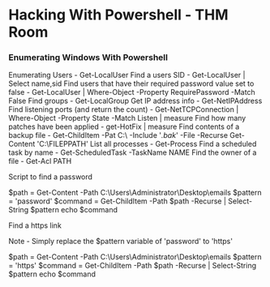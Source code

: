# Hacking With Powershell - THM Room

### Enumerating Windows With Powershell

Enumerating Users - Get-LocalUser
Find a users SID - Get-LocalUser | Select name,sid
Find users that have their required password value set to false - Get-LocalUser | Where-Object -Property RequirePassword -Match False
Find groups - Get-LocalGroup
Get IP address info - Get-NetIPAddress
Find listening ports (and return the count) - Get-NetTCPConnection | Where-Object -Property State -Match Listen | measure
Find how many patches have been applied - get-HotFix | measure
Find contents of a backup file - Get-ChildItem -Pat C:\ -Include '*.bak*' -File -Recurse
Get-Content 'C:\FILEPPATH'
List all processes - Get-Process
Find a scheduled task by name - Get-ScheduledTask -TaskName NAME
Find the owner of a file - Get-Acl PATH

Script to find a password

$path = Get-Content -Path C:\Users\Administrator\Desktop\emails
$pattern = 'password'
$command = Get-ChildItem -Path $path -Recurse | Select-String $pattern
echo $command

Find a https link

Note - Simply replace the $pattern variable of 'password' to 'https'

$path = Get-Content -Path C:\Users\Administrator\Desktop\emails
$pattern = 'https'
$command = Get-ChildItem -Path $path -Recurse | Select-String $pattern
echo $command
